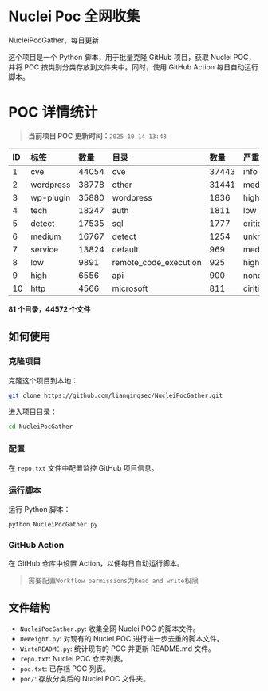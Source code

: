 # Nuclei Poc 全网收集
NucleiPocGather，每日更新

这个项目是一个 Python 脚本，用于批量克隆 GitHub 项目，获取 Nuclei POC，并将 POC 按类别分类存放到文件夹中。同时，使用 GitHub Action 每日自动运行脚本。
# POC 详情统计

> **当前项目 POC 更新时间：**`2025-10-14 13:48`

| ID | 标签      | 数量 | 目录       | 数量 | 严重性   | 数量 |
|:---| :-------- | :--- | :--------- | :--- | :------- | :--- |
| 1 | cve | 44054 | cve | 37443 | info | 25275 |
| 2 | wordpress | 38778 | other | 31441 | medium | 24480 |
| 3 | wp-plugin | 35880 | wordpress | 1836 | high | 15239 |
| 4 | tech | 18247 | auth | 1811 | low | 11463 |
| 5 | detect | 17535 | sql | 1777 | critical | 8602 |
| 6 | medium | 16767 | detect | 1254 | unknown | 128 |
| 7 | service | 13824 | default | 969 | meduim | 4 |
| 8 | low | 9891 | remote_code_execution | 925 | hight | 3 |
| 9 | high | 6556 | api | 900 | none | 1 |
| 10 | http | 4566 | microsoft | 811 | ciritical | 1 |

**81 个目录，44572 个文件**
## 如何使用

### 克隆项目

克隆这个项目到本地：

```bash
git clone https://github.com/lianqingsec/NucleiPocGather.git
```

进入项目目录：

```bash
cd NucleiPocGather
```

### 配置

在 `repo.txt` 文件中配置监控 GitHub 项目信息。

### 运行脚本

运行 Python 脚本：

```bash
python NucleiPocGather.py
```

### GitHub Action

在 GitHub 仓库中设置 Action，以便每日自动运行脚本。

> 需要配置`Workflow permissions`为`Read and write`权限

## 文件结构

- `NucleiPocGather.py`: 收集全网 Nuclei POC 的脚本文件。
- `DeWeight.py`: 对现有的 Nuclei POC 进行进一步去重的脚本文件。
- `WirteREADME.py`: 统计现有的 POC 并更新 README.md 文件。
- `repo.txt`: Nuclei POC 仓库列表。
- `poc.txt`: 已存档 POC 列表。
- `poc/`: 存放分类后的 Nuclei POC 文件夹。

